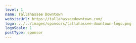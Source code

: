 ```yaml
---
level: 1
name: Tallahassee Downtown
websiteUrl: https://tallahasseedowntown.com/
logo: ../../images/sponsors/tallahassee-downtown-logo.png
logoScale: 1
postType: sponsor
---
```

